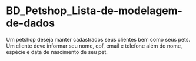 # BD_Petshop_Lista-de-modelagem-de-dados
Um petshop deseja manter cadastrados seus clientes bem como seus pets. Um cliente deve informar seu nome, cpf, email e telefone além do nome, espécie e data de nascimento de seu pet.
